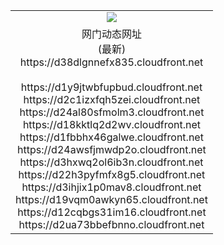 ﻿<table>
  <tr></tr>
  <tr><td colspan=2 align=center><img src="https://d38dlgnnefx835.cloudfront.net/Up/oGate.jpg" /></td></tr>
  <tr><td colspan=2 align=center>网门动态网址<br/>(最新)
<br>https://d38dlgnnefx835.cloudfront.net
<br/>
<br>https://d1y9jtwbfupbud.cloudfront.net
<br>https://d2c1izxfqh5zei.cloudfront.net
<br>https://d24al80sfmolm3.cloudfront.net
<br>https://d18kktlq2d2wv.cloudfront.net
<br>https://d1fbbhx46galwe.cloudfront.net
<br>https://d24awsfjmwdp2o.cloudfront.net
<br>https://d3hxwq2ol6ib3n.cloudfront.net
<br>https://d22h3pyfmfx8g5.cloudfront.net
<br>https://d3ihjix1p0mav8.cloudfront.net
<br>https://d19vqm0awkyn65.cloudfront.net
<br>https://d12cqbgs31im16.cloudfront.net
<br>https://d2ua73bbefbnno.cloudfront.net
    </td>
  </tr>
</table>
